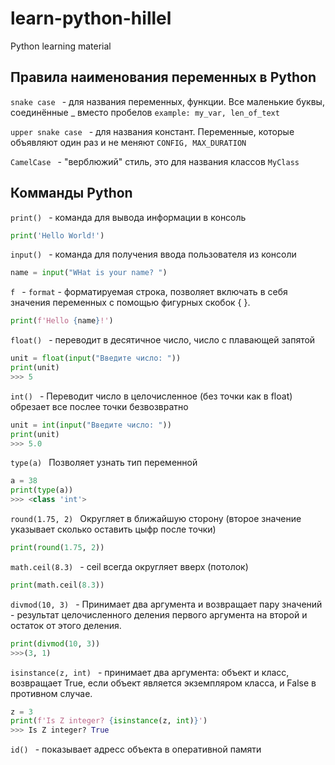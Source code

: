 # learn-python-hillel
Python learning material 


## Правила наименования переменных в Python

`snake case ` - для названия переменных, функции. Все маленькие буквы, соединённые _ вместо пробелов `example: my_var, len_of_text`

`upper snake case ` - для названия констант. Переменные, которые объявляют один раз и не меняют  `CONFIG, MAX_DURATION`

`CamelCase ` - "верблюжий" стиль, это для названия классов  `MyClass`

## Комманды Python

`print() ` - команда для вывода информации в консоль
``` py
print('Hello World!')
```

`input() ` - команда для получения ввода пользователя из консоли
```py
name = input("WHat is your name? ")
```

`f ` - ` format ` - форматируемая строка, позволяет включать в себя значения переменных с помощью фигурных скобок { }.
``` py
print(f'Hello {name}!')
```

`float() ` - переводит  в десятичное число, число с плавающей запятой
``` py
unit = float(input("Введите число: "))
print(unit)
>>> 5
```

`int() ` - Переводит число в целочисленное (без точки как в float) обрезает все послее точки безвозвратно
``` py
unit = int(input("Введите число: "))
print(unit)
>>> 5.0
```

`type(a) ` Позволяет узнать тип переменной 
``` py
a = 38
print(type(a))
>>> <class 'int'>
```

`round(1.75, 2) ` Округляет в ближайшую сторону (второе значение указывает сколько оставить цыфр после точки)
``` py
print(round(1.75, 2)) 
```

`math.ceil(8.3) ` - ceil всегда округляет вверх (потолок)
``` py
print(math.ceil(8.3))  
```

`divmod(10, 3) ` - Принимает два аргумента и возвращает пару значений - результат целочисленного деления первого аргумента на второй и остаток от этого деления.
``` py
print(divmod(10, 3))
>>>(3, 1)
```

`isinstance(z, int) ` - принимает два аргумента: объект и класс, возвращает True, если объект является экземпляром класса, и False в противном случае.
``` py
z = 3
print(f'Is Z integer? {isinstance(z, int)}')
>>> Is Z integer? True
```
`id() ` - показывает адресс объекта в оперативной памяти





















